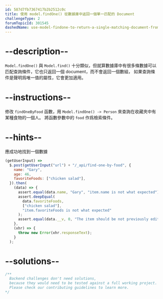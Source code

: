```yaml
---
id: 587d7fb7367417b2b2512c0c
title: 使用 model.findOne() 從數據庫中返回一個單一匹配的 Document
challengeType: 2
forumTopicId: 301545
dashedName: use-model-findone-to-return-a-single-matching-document-from-your-database
---
```


# --description--

`Model.findOne()` 與 `Model.find()` 十分類似，但就算數據庫中有很多條數據可以匹配查詢條件，它也只返回一個 document，而不會返回一個數組， 如果查詢條件是聲明爲唯一值的屬性，它會更加適用。

# --instructions--

修改 `findOneByFood` 函數，用 `Model.findOne() -> Person` 來查詢在收藏夾中有某種食物的一個人。 將函數參數中的 `food` 作爲檢索條件。

# --hints--

應成功地找到一個數據

```js
(getUserInput) =>
  $.post(getUserInput("url") + "/_api/find-one-by-food", {
    name: "Gary",
    age: 46,
    favoriteFoods: ["chicken salad"],
  }).then(
    (data) => {
      assert.equal(data.name, "Gary", "item.name is not what expected");
      assert.deepEqual(
        data.favoriteFoods,
        ["chicken salad"],
        "item.favoriteFoods is not what expected"
      );
      assert.equal(data.__v, 0, "The item should be not previously edited");
    },
    (xhr) => {
      throw new Error(xhr.responseText);
    }
  );
```

# --solutions--

```js
/**
  Backend challenges don't need solutions, 
  because they would need to be tested against a full working project. 
  Please check our contributing guidelines to learn more.
*/
```
